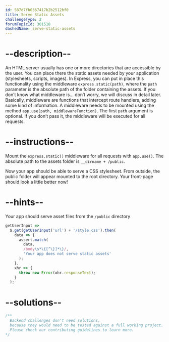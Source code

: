```yaml
---
id: 587d7fb0367417b2b2512bf0
title: Serve Static Assets
challengeType: 2
forumTopicId: 301518
dashedName: serve-static-assets
---
```


# --description--

An HTML server usually has one or more directories that are accessible by the user. You can place there the static assets needed by your application (stylesheets, scripts, images). In Express, you can put in place this functionality using the middleware `express.static(path)`, where the `path` parameter is the absolute path of the folder containing the assets. If you don’t know what middleware is... don’t worry, we will discuss in detail later. Basically, middleware are functions that intercept route handlers, adding some kind of information. A middleware needs to be mounted using the method `app.use(path, middlewareFunction)`. The first `path` argument is optional. If you don’t pass it, the middleware will be executed for all requests.

# --instructions--

Mount the `express.static()` middleware for all requests with `app.use()`. The absolute path to the assets folder is `__dirname + /public`.

Now your app should be able to serve a CSS stylesheet. From outside, the public folder will appear mounted to the root directory. Your front-page should look a little better now!

# --hints--

Your app should serve asset files from the `/public` directory

```js
getUserInput =>
  $.get(getUserInput('url') + '/style.css').then(
    data => {
      assert.match(
        data,
        /body\s*\{[^\}]*\}/,
        'Your app does not serve static assets'
      );
    },
    xhr => {
      throw new Error(xhr.responseText);
    }
  );
```

# --solutions--

```js
/**
  Backend challenges don't need solutions, 
  because they would need to be tested against a full working project. 
  Please check our contributing guidelines to learn more.
*/
```
